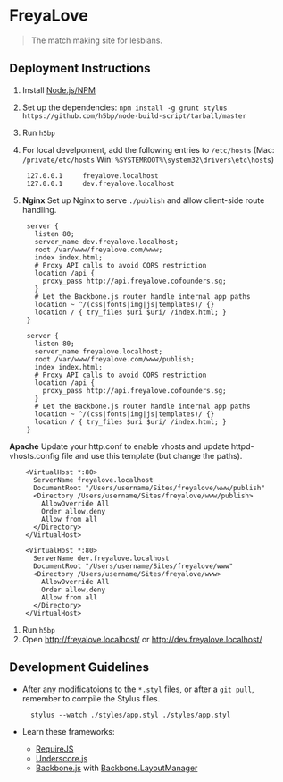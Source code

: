 # FreyaLove

> The match making site for lesbians.

## Deployment Instructions

1. Install [Node.js/NPM](http://nodejs.org/)
1. Set up the dependencies: `npm install -g grunt stylus https://github.com/h5bp/node-build-script/tarball/master`
1. Run `h5bp`
1. For local develpoment, add the following entries to `/etc/hosts` (Mac: `/private/etc/hosts` Win: `%SYSTEMROOT%\system32\drivers\etc\hosts`)

        127.0.0.1     freyalove.localhost
        127.0.0.1     dev.freyalove.localhost

1. **Nginx** Set up Nginx to serve `./publish` and allow client-side route handling.

        server {
          listen 80;
          server_name dev.freyalove.localhost;
          root /var/www/freyalove.com/www;
          index index.html;
          # Proxy API calls to avoid CORS restriction
          location /api {
            proxy_pass http://api.freyalove.cofounders.sg;
          }
          # Let the Backbone.js router handle internal app paths
          location ~ ^/(css|fonts|img|js|templates)/ {}
          location / { try_files $uri $uri/ /index.html; }
        }

        server {
          listen 80;
          server_name freyalove.localhost;
          root /var/www/freyalove.com/www/publish;
          index index.html;
          # Proxy API calls to avoid CORS restriction
          location /api {
            proxy_pass http://api.freyalove.cofounders.sg;
          }
          # Let the Backbone.js router handle internal app paths
          location ~ ^/(css|fonts|img|js|templates)/ {}
          location / { try_files $uri $uri/ /index.html; }
        }

  **Apache** Update your http.conf to enable vhosts and update httpd-vhosts.config file and use this template (but change the paths).

        <VirtualHost *:80>
          ServerName freyalove.localhost
          DocumentRoot "/Users/username/Sites/freyalove/www/publish"
          <Directory /Users/username/Sites/freyalove/www/publish>
            AllowOverride All
            Order allow,deny
            Allow from all
          </Directory>
        </VirtualHost>

        <VirtualHost *:80>
          ServerName dev.freyalove.localhost
          DocumentRoot "/Users/username/Sites/freyalove/www"
          <Directory /Users/username/Sites/freyalove/www>
            AllowOverride All
            Order allow,deny
            Allow from all
          </Directory>
        </VirtualHost>

1. Run `h5bp`
1. Open http://freyalove.localhost/ or http://dev.freyalove.localhost/

## Development Guidelines

- After any modificatoions to the `*.styl` files, or after a `git pull`, remember to compile the Stylus files.

        stylus --watch ./styles/app.styl ./styles/app.styl

- Learn these frameworks:
  - [RequireJS](http://requirejs.org/)
  - [Underscore.js](http://underscorejs.org/)
  - [Backbone.js](http://backbonejs.org/) with [Backbone.LayoutManager](https://github.com/tbranyen/backbone.layoutmanager)
